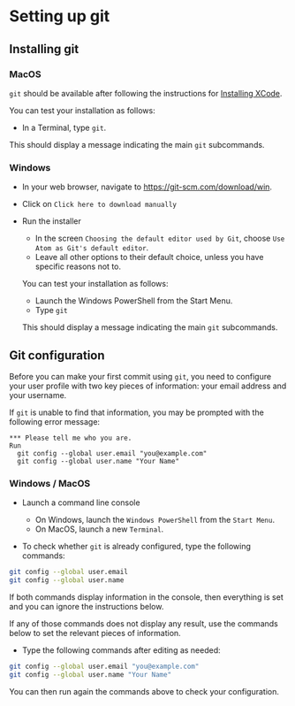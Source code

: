 # Setting up git

## Installing git

### MacOS

`git` should be available after following the instructions for [Installing XCode](xcode_setup.md).

You can test your installation as follows:

- In a Terminal, type `git`.

This should display a message indicating the main `git` subcommands.

### Windows

- In your web browser, navigate to <https://git-scm.com/download/win>.
- Click on `Click here to download manually`
- Run the installer
  + In the screen `Choosing the default editor used by Git`, choose `Use Atom as Git's default editor`.
  + Leave all other options to their default choice, unless you have specific reasons not to.

  You can test your installation as follows:

  - Launch the Windows PowerShell from the Start Menu.
  - Type `git`

  This should display a message indicating the main `git` subcommands.

## Git configuration

Before you can make your first commit using `git`, you need to configure your user profile with two key pieces of information: your email address and your username.

If `git` is unable to find that information, you may be prompted with the following error message:

```
*** Please tell me who you are.
Run
  git config --global user.email "you@example.com"
  git config --global user.name "Your Name"
```

### Windows / MacOS

- Launch a command line console
    + On Windows, launch the `Windows PowerShell` from the `Start Menu`.
    + On MacOS, launch a new `Terminal`.

- To check whether `git` is already configured, type the following commands:

```bash
git config --global user.email
git config --global user.name
```

If both commands display information in the console, then everything is set and you can ignore the instructions below.

If any of those commands does not display any result, use the commands below to set the relevant pieces of information.

- Type the following commands after editing as needed:

```bash
git config --global user.email "you@example.com"
git config --global user.name "Your Name"
```

You can then run again the commands above to check your configuration.
